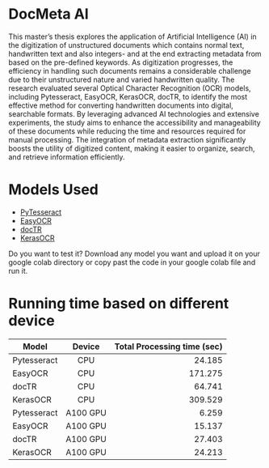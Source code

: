 
# **DocMeta AI**

This master’s thesis explores the application of Artificial Intelligence (AI) in the digitization of unstructured documents which contains normal text, handwritten text and also integers- and at the end extracting metadata from based on the pre-defined keywords. As digitization progresses, the efficiency in handling such documents remains a considerable challenge due to their unstructured nature and varied handwritten quality. The research evaluated several Optical Character Recognition (OCR) models, including Pytesseract, EasyOCR, KerasOCR, docTR, to identify the most effective method for converting handwritten documents into digital, searchable formats. By leveraging advanced AI technologies and extensive experiments, the study aims to enhance the accessibility and manageability of these documents while reducing the time and resources required for manual processing. The integration of metadata extraction significantly boosts the utility of digitized content, making it easier to organize, search, and retrieve information efficiently. 

# Models Used
*  [PyTesseract](https://pypi.org/project/pytesseract/)
*  [EasyOCR](https://github.com/JaidedAI/EasyOCR)
*  [docTR](https://github.com/mindee/doctr)
*  [KerasOCR](https://github.com/faustomorales/keras-ocr)

Do you want to test it?
Download any model you want and upload it on your google colab directory or copy past the code in your google colab file and run it. 


# Running time based on different device 
| Model         | Device        | Total Processing time (sec) |
| ------------- |:-------------:| ---------------------------:|
| Pytesseract   | CPU           | 24.185                      |
| EasyOCR       | CPU           | 171.275                     |
| docTR         | CPU           | 64.741                      |
| KerasOCR      | CPU           | 309.529                     |
| Pytesseract   | A100 GPU      | 6.259                       |
| EasyOCR       | A100 GPU      | 15.137                      |
| docTR         | A100 GPU      | 27.403                      |
| KerasOCR      | A100 GPU      | 24.213                      |
